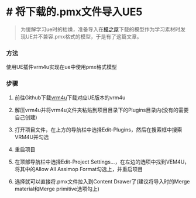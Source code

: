 # # 将下载的.pmx文件导入UE5

> 为缓解学习ue时的枯燥，准备导入在[模之屋](https://www.aplaybox.com/)下载的模型作为学习素材时发现UE并不兼容.pmx格式的模型，于是有了这篇文章。

### 方法

使用UE插件vrm4u实现在ue中使用pmx格式模型

### 步骤

1. 前往Github下载[vrm4u](https://github.com/ruyo/VRM4U/releases)下载对应UE版本的vrm4u

2. 解压vrm4u并将vrm4u文件夹粘贴到项目目录下的Plugins目录内(没有的需要自己创建)

3. 打开项目文件，在上方的导航栏中选择Edit-Plugins，然后在搜索框中搜索VRM4U并勾选

4. 重启项目

5. 在顶部导航栏中选择Edit-Project Settings...，在左边的选项中找到VEM4U，将其中的Allow All Assimop Format勾选上，并重启项目

6. 选择就可以直接将.pmx文件拉入到Content Drawer了(建议将导入时的Merge material和Merge primitive选项勾上)


